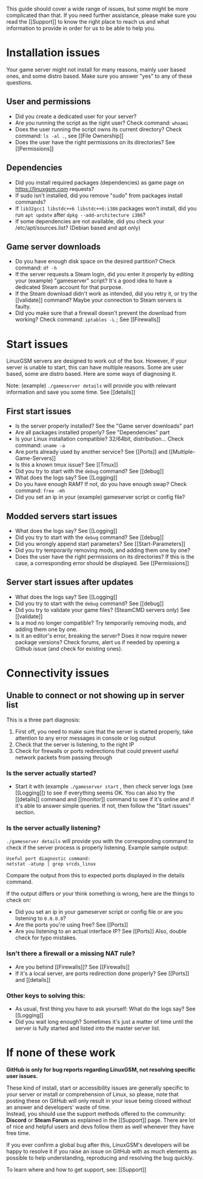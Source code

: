 This guide should cover a wide range of issues, but some might be more complicated than that. If you need further assistance, please make sure you read the [[Support]] to know the right place to reach us and what information to provide in order for us to be able to help you.

# Installation issues

Your game server might not install for many reasons, mainly user based ones, and some distro based.
Make sure you answer "yes" to any of these questions.

## User and permissions

* Did you create a dedicated user for your server?
* Are you running the script as the right user? Check command: `whoami`
* Does the user running the script owns its current directory? Check command: `ls -al .`, see [[File Ownership]]
* Does the user have the right permissions on its directories? See [[Permissions]]

## Dependencies

* Did you install required packages (dependencies) as game page on https://linuxgsm.com requests?
* If sudo isn't installed, did you remove "sudo" from packages install commands?
* If `lib32gcc1 libstdc++6 libstdc++6:i386` packages won't install, did you run `apt update` after `dpkg --add-architecture i386`?
* If some dependencies are not available, did you check your /etc/apt/sources.list? (Debian based and apt only)

## Game server downloads

* Do you have enough disk space on the desired partition? Check command: `df -h`
* If the server requests a Steam login, did you enter it properly by editing your (example) "gameserver" script? It's a good idea to have a dedicated Steam account for that purpose.
* If the Steam download didn't work as intended, did you retry it, or try the [[validate]] command? Maybe your connection to Steam servers is faulty.
* Did you make sure that a firewall doesn't prevent the download from working? Check command: `iptables -L` ; See [[Firewalls]]

# Start issues

LinuxGSM servers are designed to work out of the box. However, if your server is unable to start, this can have multiple reasons. Some are user based, some are distro based. Here are some ways of diagnosing it.

Note: (example) `./gameserver details` will provide you with relevant information and save you some time. See [[details]]

## First start issues

* Is the server properly installed? See the "Game server downloads" part
* Are all packages installed properly? See "Dependencies" part
* Is your Linux installation compatible? 32/64bit, distribution... Check command: `uname -a`
* Are ports already used by another service? See [[Ports]] and [[Multiple-Game-Servers]]
* Is this a known tmux issue? See [[Tmux]]
* Did you try to start with the `debug` command? See [[debug]]
* What does the logs say? See [[Logging]]
* Do you have enough RAM? If not, do you have enough swap? Check command: `free -mh`
* Did you set an ip in your (example) gameserver script or config file?

## Modded servers start issues

* What does the logs say? See [[Logging]]
* Did you try to start with the `debug` command? See [[debug]]
* Did you wrongly append start parameters? See [[Start-Parameters]]
* Did you try temporarily removing mods, and adding them one by one?
* Does the user have the right permissions on its directories? If this is the case, a corresponding error should be displayed. See [[Permissions]]

## Server start issues after updates

* What does the logs say? See [[Logging]]
* Did you try to start with the `debug` command? See [[debug]]
* Did you try to validate your game files? (SteamCMD servers only) See [[validate]]
* Is a mod no longer compatible? Try temporarily removing mods, and adding them one by one.
* Is it an editor's error, breaking the server? Does it now require newer package versions? Check forums, alert us if needed by opening a Github issue (and check for existing ones).

# Connectivity issues

## Unable to connect or not showing up in server list

This is a three part diagnosis:
1) First off, you need to make sure that the server is started properly, take attention to any error messages in console or log output 
2) Check that the server is listening, to the right IP
3) Check for firewalls or ports redirections that could prevent useful network packets from passing through


### Is the server actually started?

*  Start it with (example `./gameserver start` , then check server logs (see [[Logging]]) to see if everything seems OK. You can also try the [[details]] command and [[monitor]] command to see if it's online and if it's able to answer simple queries. If not, then follow the "Start issues" section.

### Is the server actually listening?

`./gameserver details` will provide you with the corresponding command to check if the server process is properly listening.
Example sample output:
````
Useful port diagnostic command:
netstat -atunp | grep srcds_linux
````
Compare the output from this to expected ports displayed in the details command.

If the output differs or your think something is wrong, here are the things to check on:  

* Did you set an ip in your gameserver script or config file or are you listening to `0.0.0.0`?
* Are the ports you're using free? See [[Ports]]
* Are you listening to an actual interface IP? See [[Ports]] Also, double check for typo mistakes.

### Isn't there a firewall or a missing NAT rule?
* Are you behind [[Firewalls]]? See [[Firewalls]]
* If it's a local server, are ports redirection done properly? See [[Ports]] and [[details]]

### Other keys to solving this:

* As usual, first thing you have to ask yourself: What do the logs say? See [[Logging]]
* Did you wait long enough? Sometimes it's just a matter of time until the server is fully started and listed into the master server list.

# If none of these work
**GitHub is only for bug reports regarding LinuxGSM, not resolving specific user issues.**

These kind of install, start or accessibility issues are generally specific to your server or install or comprehension of Linux, so please, note that posting these on GitHub will only result in your issue being closed without an answer and developers' waste of time.  
Instead, you should use the support methods offered to the community: **Discord** or **Steam Forum** as explained in the [[Support]] page. There are lot of nice and helpful users and devs follow them as well whenever they have free time.  

If you ever confirm a global bug after this, LinuxGSM's developers will be happy to resolve it if you raise an issue on GitHub with as much elements as possible to help understanding, reproducing and resolving the bug quickly.

To learn where and how to get support, see: [[Support]]